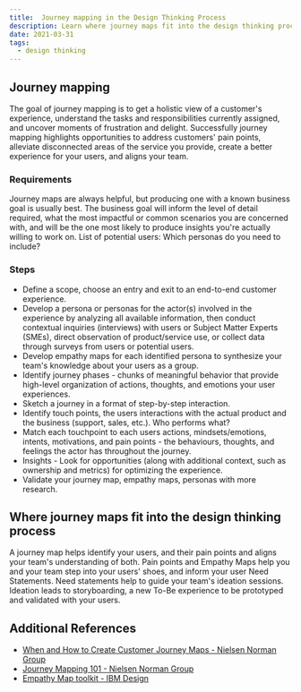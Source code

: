 ```yaml
---
title:  Journey mapping in the Design Thinking Process
description: Learn where journey maps fit into the design thinking process.
date: 2021-03-31
tags:
  - design thinking
---
```


## Journey mapping
The goal of journey mapping is to get a holistic view of a customer's experience, understand the tasks and responsibilities currently assigned, and uncover moments of frustration and delight. 
Successfully journey mapping highlights opportunities to address customers' pain points, alleviate disconnected areas of the service you provide, create a better experience for your users, and aligns your team.

### Requirements
Journey maps are always helpful, but producing one with a known business goal is usually best. The business goal will inform the level of detail required, what the most impactful or common scenarios you are concerned with, and will be the one most likely to produce insights you're actually willing to work on.
List of potential users: Which personas do you need to include?

### Steps
- Define a scope, choose an entry and exit to an end-to-end customer experience.
- Develop a persona or personas for the actor(s) involved in the experience by analyzing all available information, then conduct contextual inquiries (interviews) with users or Subject Matter Experts (SMEs), direct observation of product/service use, or collect data through surveys from users or potential users.
- Develop empathy maps for each identified persona to synthesize your team's knowledge about your users as a group.
- Identify journey phases - chunks of meaningful behavior that provide high-level organization of actions, thoughts, and emotions your user experiences.
- Sketch a journey in a format of step-by-step interaction.
- Identify touch points, the users interactions with the actual product and the business (support, sales, etc.). Who performs what?
- Match each touchpoint to each users actions, mindsets/emotions, intents, motivations, and pain points - the behaviours, thoughts, and feelings the actor has throughout the journey.
- Insights - Look for opportunities (along with additional context, such as ownership and metrics) for optimizing the experience.
- Validate your journey map, empathy maps, personas with more research.

## Where journey maps fit into the design thinking process
A journey map helps identify your users, and their pain points and aligns your team's understanding of both.
Pain points and Empathy Maps help you and your team step into your users' shoes, and inform your user Need Statements.
Need statements help to guide your team's ideation sessions.
Ideation leads to storyboarding, a new To-Be experience to be prototyped and validated with your users.

## Additional References
- [When and How to Create Customer Journey Maps - Nielsen Norman Group](https://www.nngroup.com/articles/customer-journey-mapping/)
- [Journey Mapping 101 - Nielsen Norman Group](https://www.nngroup.com/articles/journey-mapping-101/)
- [Empathy Map toolkit - IBM Design](https://www.ibm.com/design/thinking/page/toolkit/activity/empathy-map)

